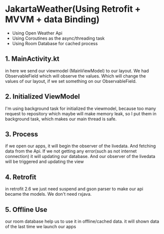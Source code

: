 # JakartaWeather(Using Retrofit + MVVM + data Binding)


- Using Open Weather Api
- Using Coroutines as the async/threading task
- Using Room Database for cached process


## 1. MainActivity.kt

in here we send our viewmodel (MainViewModel) to our layout. We had ObservableField which will observe the values.
Which will change the values of our layout, if we set something on our ObservableField.

## 2. Initialized ViewModel

I'm using background task for initialized the viewmodel, because too many request to repository which maybe will make memory leak,
so I put them in background task, which makes our main thread is safe.

## 3. Process

if we open our apps, it will begin the observer of the livedata. And fetching data from the Api. If we not getting any error(such as
not internet connection) it will updating our database. And our observer of the livedata will be triggered and updating the view

## 4. Retrofit

in retrofit 2.6 we just need suspend and gson parser to make our api became the models. We don't need rxjava.

## 5. Offline Use

our room database help us to use it in offline/cached data. it will shown data of the last time we launch our apps
